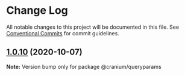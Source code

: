 # Change Log

All notable changes to this project will be documented in this file.
See [Conventional Commits](https://conventionalcommits.org) for commit guidelines.

## [1.0.10](https://github.com/alexgul4enko/bones/compare/v1.0.9...v1.0.10) (2020-10-07)

**Note:** Version bump only for package @cranium/queryparams
